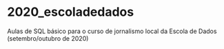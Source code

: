 # 2020_escoladedados
Aulas de SQL básico para o curso de jornalismo local da Escola de Dados (setembro/outubro de 2020)
